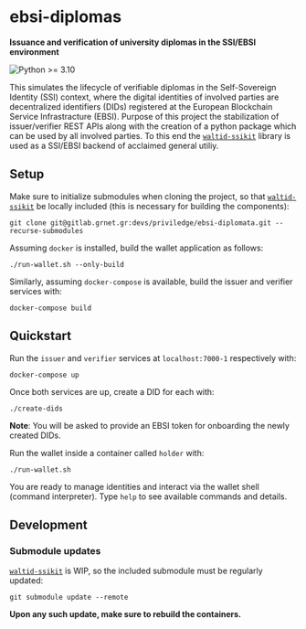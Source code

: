 # ebsi-diplomas

**Issuance and verification of university diplomas in the SSI/EBSI environment**

![Python >= 3.10](https://img.shields.io/badge/python-%3E%3D%203.10-blue.svg)

This simulates the lifecycle of verifiable diplomas in the Self-Sovereign Identity (SSI)
context, where the digital identities of involved parties are decentralized identifiers
(DIDs) registered at the European Blockchain Service Infrastracture (EBSI). Purpose of
this project the stabilization of issuer/verifier REST APIs along with the creation of
a python package which can be used by all involved parties. To this end the
[`waltid-ssikit`](https://github.com/walt-id/waltid-ssikit) library is used 
as a SSI/EBSI backend of acclaimed general utiliy.

## Setup

Make sure to initialize submodules when cloning the project, so that
[`waltid-ssikit`](https://github.com/walt-id/waltid-ssikit) be locally included
(this is necessary for building the components):

```commandline
git clone git@gitlab.grnet.gr:devs/priviledge/ebsi-diplomata.git --recurse-submodules
```

Assuming `docker` is installed, build the wallet application as follows:

```commandline
./run-wallet.sh --only-build
```

Similarly, assuming `docker-compose` is available, build the issuer and verifier
services with:

```commandline
docker-compose build
```

## Quickstart

Run the `issuer` and `verifier` services at `localhost:7000-1` respectively with:

```commandline
docker-compose up
```

Once both services are up, create a DID for each with:

```commandline
./create-dids
```

**Note**: You will be asked to provide an EBSI token for onboarding the newly
created DIDs.

Run the wallet inside a container called `holder` with:

```commandline
./run-wallet.sh
```

You are ready to manage identities and interact via the wallet shell (command
interpreter). Type `help` to see available commands and details.

## Development

### Submodule updates

[`waltid-ssikit`](https://github.com/walt-id/waltid-ssikit) is WIP, so the
included submodule must be regularly updated:

```commandline
git submodule update --remote
```

**Upon any such update, make sure to rebuild the containers.**
